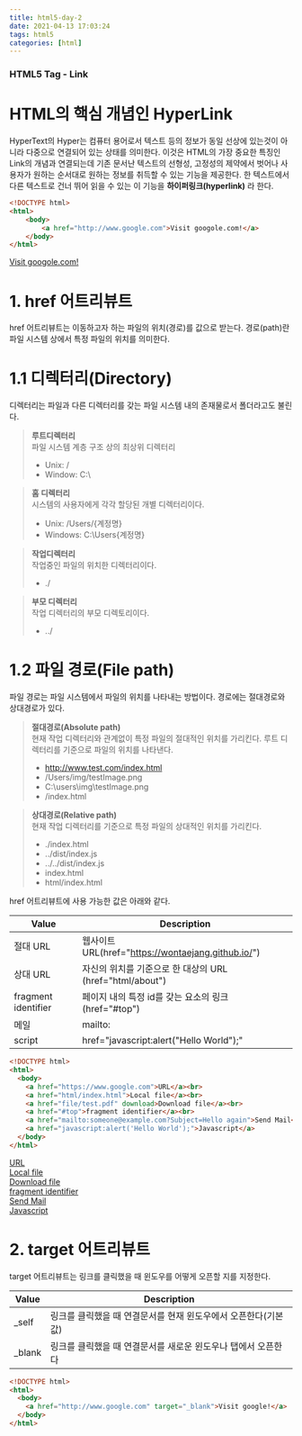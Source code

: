 ```yaml
---
title: html5-day-2
date: 2021-04-13 17:03:24
tags: html5
categories: [html]
---
```

### HTML5 Tag - Link
# HTML의 핵심 개념인 HyperLink
HyperText의 Hyper는 컴퓨터 용어로서 텍스트 등의 정보가 동일 선상에 있는것이 아니라 다중으로 연결되어 있는 상태를 의미한다.
이것은 HTML의 가장 중요한 특징인 Link의 개념과 연결되는데 기존 문서난 텍스트의 선형성, 고정성의 제약에서 벗어나 사용자가 원하는 순서대로 원하는 정보를 취득할 수 있는 기능을 제공한다. 
한 텍스트에서 다른 텍스트로 건너 뛰어 읽을 수 있는 이 기능을 **하이퍼링크(hyperlink)** 라 한다.

``` html
<!DOCTYPE html>
<html>
	<body>
		<a href="http://www.google.com">Visit googole.com!</a>
	</body>
</html>
```
 
<!DOCTYPE html>
<html>
	<body>
		<a href="http://www.google.com">Visit googole.com!</a>
	</body>
</html>

# 1. href 어트리뷰트 
href 어트리뷰트는 이동하고자 하는 파일의 위치(경로)를 값으로 받는다. 경로(path)란 파일 시스템 상에서 특정 파일의 위치를 의미한다.

# 1.1 디렉터리(Directory)
디렉터리는 파일과 다른 디렉터리를 갖는 파일 시스템 내의 존재물로서 폴더라고도 불린다.
> **루트디렉터리**   
파일 시스템 계층 구조 상의 최상위 디렉터리   
> - Unix: /   
> - Window: C:\   

> **홈 디렉터리**   
시스템의 사용자에게 각각 할당된 개별 디렉터리이다. 
> - Unix: /Users/{계정명}
> - Windows: C:\Users\{계정명}

> **작업디렉터리**   
작업중인 파일의 위치한 디렉터리이다.
> - ./

> **부모 디렉터리**   
작업 디렉터리의 부모 디렉토리이다.
> - ../   

# 1.2 파일 경로(File path)
파일 경로는 파일 시스템에서 파일의 위치를 나타내는 방법이다. 경로에는 절대경로와 상대경로가 있다. 
> **절대경로(Absolute path)**   
현재 작업 디렉터리와 관계없이 특정 파일의 절대적인 위치를 가리킨다. 루트 디렉터리를 기준으로 파일의 위치를 나타낸다.
> - http://www.test.com/index.html
> - /Users/img/testImage.png
> - C:\users\img\testImage.png
> - /index.html   

> **상대경로(Relative path)**   
 현재 작업 디렉터리를 기준으로 특정 파일의 상대적인 위치를 가리킨다.    
> - ./index.html
> - ../dist/index.js
> - ../../dist/index.js
> - index.html
> - html/index.html 

href 어트리뷰트에 사용 가능한 값은 아래와 같다.  

|Value|Description|
|-----------|---------------------------|
|절대 URL|웹사이트 URL(href="https://wontaejang.github.io/")|
|상대 URL|자신의 위치를 기준으로 한 대상의 URL (href="html/about")|
|fragment identifier|페이지 내의 특정 id를 갖는 요소의 링크 (href="#top")|
|메일|mailto:|
|script|href="javascript:alert("Hello World");"|

``` html
<!DOCTYPE html>
<html>
  <body>
    <a href="https://www.google.com">URL</a><br>
    <a href="html/index.html">Local file</a><br>
    <a href="file/test.pdf" download>Download file</a><br>
    <a href="#top">fragment identifier</a><br>
    <a href="mailto:someone@example.com?Subject=Hello again">Send Mail</a><br>
    <a href="javascript:alert('Hello World');">Javascript</a>
  </body>
</html>
```

<!DOCTYPE html>
<html>
  <body>
    <a href="https://www.google.com">URL</a><br>
    <a href="html/index.html">Local file</a><br>
    <a href="file/test.pdf" download>Download file</a><br>
    <a href="#top">fragment identifier</a><br>
    <a href="mailto:someone@example.com?Subject=Hello again">Send Mail</a><br>
    <a href="javascript:alert('Hello World');">Javascript</a>
  </body>
</html>

# 2. target 어트리뷰트  
target 어트리뷰트는 링크를 클릭했을 때 윈도우를 어떻게 오픈할 지를 지정한다.

|Value|Description|
|-----------|---------------------------|
|_self|링크를 클릭했을 때 연결문서를 현재 윈도우에서 오픈한다(기본 값)|
|_blank|링크를 클릭했을 때 연결문서를 새로운 윈도우나 탭에서 오픈한다|

``` html
<!DOCTYPE html>
<html>
  <body>
    <a href="http://www.google.com" target="_blank">Visit google!</a>
  </body>
</html>
```

